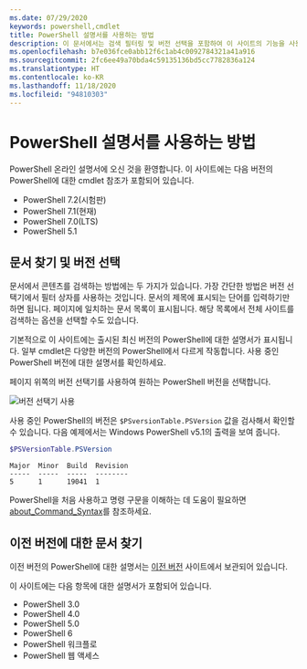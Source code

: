 ```yaml
---
ms.date: 07/29/2020
keywords: powershell,cmdlet
title: PowerShell 설명서를 사용하는 방법
description: 이 문서에서는 검색 필터링 및 버전 선택을 포함하여 이 사이트의 기능을 사용하는 방법을 설명합니다.
ms.openlocfilehash: b7e036fce0abb12f6c1ab4c0092784321a41a916
ms.sourcegitcommit: 2fc6ee49a70bda4c59135136bd5cc7782836a124
ms.translationtype: HT
ms.contentlocale: ko-KR
ms.lasthandoff: 11/18/2020
ms.locfileid: "94810303"
---
```

# <a name="how-to-use-the-powershell-documentation"></a>PowerShell 설명서를 사용하는 방법

PowerShell 온라인 설명서에 오신 것을 환영합니다. 이 사이트에는 다음 버전의 PowerShell에 대한 cmdlet 참조가 포함되어 있습니다.

- PowerShell 7.2(시험판)
- PowerShell 7.1(현재)
- PowerShell 7.0(LTS)
- PowerShell 5.1

## <a name="finding-articles-and-selecting-a-version"></a>문서 찾기 및 버전 선택

문서에서 콘텐츠를 검색하는 방법에는 두 가지가 있습니다. 가장 간단한 방법은 버전 선택기에서 필터 상자를 사용하는 것입니다. 문서의 제목에 표시되는 단어를 입력하기만 하면 됩니다. 페이지에 일치하는 문서 목록이 표시됩니다. 해당 목록에서 전체 사이트를 검색하는 옵션을 선택할 수도 있습니다.

기본적으로 이 사이트에는 출시된 최신 버전의 PowerShell에 대한 설명서가 표시됩니다. 일부 cmdlet은 다양한 버전의 PowerShell에서 다르게 작동합니다. 사용 중인 PowerShell 버전에 대한 설명서를 확인하세요.

페이지 위쪽의 버전 선택기를 사용하여 원하는 PowerShell 버전을 선택합니다.

![버전 선택기 사용](media/how-to-use-docs/version-search.gif)

사용 중인 PowerShell의 버전은 `$PSversionTable.PSVersion` 값을 검사해서 확인할 수 있습니다. 다음 예제에서는 Windows PowerShell v5.1의 출력을 보여 줍니다.

```powershell
$PSVersionTable.PSVersion
```

```Output
Major  Minor  Build  Revision
-----  -----  -----  --------
5      1      19041  1
```

PowerShell을 처음 사용하고 명령 구문을 이해하는 데 도움이 필요하면 [about_Command_Syntax](/powershell/module/microsoft.powershell.core/about/about_command_syntax)를 참조하세요.

## <a name="finding-articles-for-previous-versions"></a>이전 버전에 대한 문서 찾기

이전 버전의 PowerShell에 대한 설명서는 [이전 버전](https://aka.ms/PSLegacyDocs) 사이트에서 보관되어 있습니다.

이 사이트에는 다음 항목에 대한 설명서가 포함되어 있습니다.

- PowerShell 3.0
- PowerShell 4.0
- PowerShell 5.0
- PowerShell 6
- PowerShell 워크플로
- PowerShell 웹 액세스
